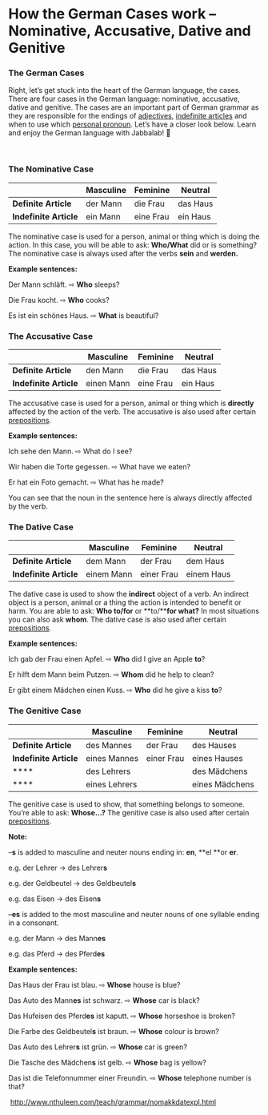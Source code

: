 # How the German Cases work – Nominative, Accusative, Dative and Genitive

[](http://www.jabbalab.com/blog/wp-content/uploads/2010/03/cases.jpg)

### The German Cases

Right, let’s get stuck into the heart of the German language, the cases. There are four cases in the German language: nominative, accusative, dative and genitive. The cases are an important part of German grammar as they are responsible for the endings of [adjectives](../810/how-to-use-german-adjectives.html), [indefinite articles](../2333/the-indefinite-article.html) and when to use which [personal pronoun](../889/how-german-personal-pronouns-change-with-case.html). Let’s have a closer look below. Learn and enjoy the German language with Jabbalab! 🙂

 

### The Nominative Case

|                        | Masculine | Feminine  | Neutral  |
| ---------------------- | --------- | --------- | -------- |
| **Definite Article**   | der Mann  | die Frau  | das Haus |
| **Indefinite Article** | ein Mann  | eine Frau | ein Haus |

The nominative case is used for a person, animal or thing which is doing the action. In this case, you will be able to ask: **Who/What** did or is something? The nominative case is always used after the verbs **sein** and **werden.**

**Example sentences:**

Der Mann schläft. ⇨ **Who** sleeps?

Die Frau kocht. ⇨ **Who** cooks?

Es ist ein schönes Haus. ⇨ **What** is beautiful?

 

### The Accusative Case

|                        | Masculine  | Feminine  | Neutral  |
| ---------------------- | ---------- | --------- | -------- |
| **Definite Article**   | den Mann   | die Frau  | das Haus |
| **Indefinite Article** | einen Mann | eine Frau | ein Haus |

The accusative case is used for a person, animal or thing which is **directly** affected by the action of the verb. The accusative is also used after certain [prepositions](http://www.jabbalab.com/blog/768/how-to-use-german-prepositions).

**Example sentences:**

Ich sehe den Mann. ⇨ What do I see?

Wir haben die Torte gegessen. ⇨ What have we eaten?

Er hat ein Foto gemacht. ⇨ What has he made?

You can see that the noun in the sentence here is always directly affected by the verb.

 

### The Dative Case

|                        | Masculine  | Feminine   | Neutral    |
| ---------------------- | ---------- | ---------- | ---------- |
| **Definite Article**   | dem Mann   | der Frau   | dem Haus   |
| **Indefinite Article** | einem Mann | einer Frau | einem Haus |

The dative case is used to show the **indirect** object of a verb. An indirect object is a person, animal or a thing the action is intended to benefit or harm. You are able to ask: **Who to/for** or **to/****for what?** In most situations you can also ask **whom**. The dative case is also used after certain [prepositions](http://www.jabbalab.com/blog/768/how-to-use-german-prepositions).

**Example sentences:**

Ich gab der Frau einen Apfel. ⇨ **Who** did I give an Apple **to**?

Er hilft dem Mann beim Putzen. ⇨ **Whom** did he help to clean?

Er gibt einem Mädchen einen Kuss. ⇨ **Who** did he give a kiss **to**?

 

### The Genitive Case

|                        | Masculine     | Feminine   | Neutral        |
| ---------------------- | ------------- | ---------- | -------------- |
| **Definite Article**   | des Mannes    | der Frau   | des Hauses     |
| **Indefinite Article** | eines Mannes  | einer Frau | eines Hauses   |
| ****                   | des Lehrers   |            | des Mädchens   |
| ****                   | eines Lehrers |            | eines Mädchens |

The genitive case is used to show, that something belongs to someone. You’re able to ask: **Whose…?** The genitive case is also used after certain [prepositions](http://www.jabbalab.com/blog/768/how-to-use-german-prepositions).

**Note:**

–**s** is added to masculine and neuter nouns ending in: **en**, **el **or **er**.

e.g. der Lehrer → des Lehrer**s**

e.g. der Geldbeutel → des Geldbeutel**s**

e.g. das Eisen → des Eisen**s**

–**es** is added to the most masculine and neuter nouns of one syllable ending in a consonant.

e.g. der Mann → des Mann**es**

e.g. das Pferd → des Pferd**es**

**Example sentences:**

Das Haus der Frau ist blau. ⇨ **Whose** house is blue?

Das Auto des Mann**es** ist schwarz. ⇨ **Whose** car is black?

Das Hufeisen des Pferd**es** ist kaputt. ⇨ **Whose** horseshoe is broken?

Die Farbe des Geldbeutel**s** ist braun. ⇨ **Whose** colour is brown?

Das Auto des Lehrer**s** ist grün. ⇨ **Whose** car is green?

Die Tasche des Mädchen**s** ist gelb. ⇨ **Whose** bag is yellow?

Das ist die Telefonnummer einer Freundin. ⇨ **Whose** telephone number is that?


​    http://www.nthuleen.com/teach/grammar/nomakkdatexpl.html
